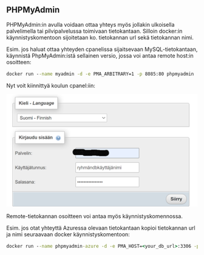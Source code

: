 ## PHPMyAdmin

PHPMyAdmin:in avulla voidaan ottaa yhteys myös jollakin ulkoisella palvelimella tai pilvipalvelussa toimivaan tietokantaan. Silloin docker:in käynnistyskomentoon sijoitetaan ko. tietokannan url sekä tietokannan nimi.


Esim. jos haluat ottaa yhteyden cpanelissa sijaitsevaan MySQL-tietokantaan, käynnistä PhpMyAdmin:istä sellainen versio, jossa voi antaa remote host:in osoitteen:

```cmd
docker run --name myadmin -d -e PMA_ARBITRARY=1 -p 8085:80 phpmyadmin
```

Nyt voit kiinnittyä koulun cpanel:iin:

![remote phpmyadmin](img/phpmyadmin_remote.png)

Remote-tietokannan osoitteen voi antaa myös käynnistyskomennossa.

Esim. jos otat yhteyttä Azuressa olevaan tietokantaan kopioi tietokannan url ja nimi seuraavaan docker käynnistyskomentoon:

```cmd
docker run --name phpmyadmin-azure -d -e PMA_HOST=<your_db_url>:3306 -p 8084:80 phpmyadmin/phpmyadmin
```